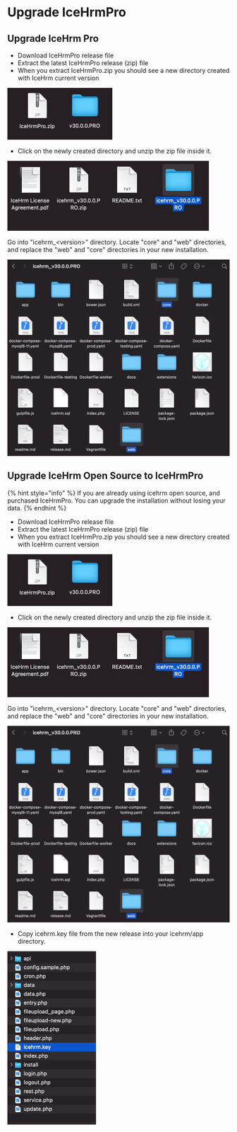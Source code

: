 # Upgrade IceHrmPro

## Upgrade IceHrm Pro

* Download IceHrmPro release file
* Extract the latest IceHrmPro release \(zip\) file
* When you extract IceHrmPro.zip you should see a new directory created with IceHrm current version

![](../.gitbook/assets/screenshot-2021-09-26-at-12.40.58.png)

* Click on the newly created directory and unzip the zip file inside it.

![Inside v30.0.0.PRO](../.gitbook/assets/screenshot-2021-09-26-at-12.43.59.png)

Go into "icehrm\_&lt;version&gt;" directory. Locate "core" and "web" directories, and replace the "web" and "core" directories in your new installation.

![](../.gitbook/assets/screenshot-2021-09-26-at-12.51.56.png)

## Upgrade IceHrm Open Source to IceHrmPro

{% hint style="info" %}
If you are already using icehrm open source, and purchased IceHrmPro. You can upgrade the installation without losing your data.
{% endhint %}

* Download IceHrmPro release file
* Extract the latest IceHrmPro release \(zip\) file
* When you extract IceHrmPro.zip you should see a new directory created with IceHrm current version

![](../.gitbook/assets/screenshot-2021-09-26-at-12.40.58.png)

* Click on the newly created directory and unzip the zip file inside it.

![Inside v30.0.0.PRO](../.gitbook/assets/screenshot-2021-09-26-at-12.43.59.png)

Go into "icehrm\_&lt;version&gt;" directory. Locate "core" and "web" directories, and replace the "web" and "core" directories in your new installation.

![](../.gitbook/assets/screenshot-2021-09-26-at-12.51.56.png)

* Copy icehrm.key file from the new release into your icehrm/app directory.

![](../.gitbook/assets/screenshot-2021-09-26-at-12.57.28.png)

## 

